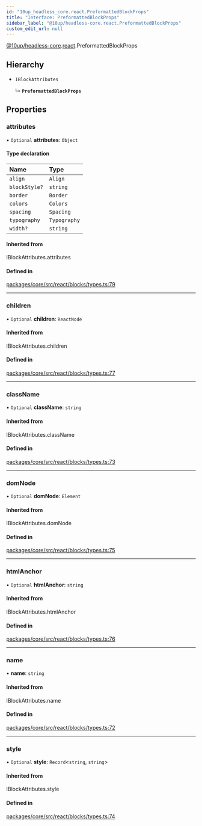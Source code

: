 ```yaml
---
id: "10up_headless_core.react.PreformattedBlockProps"
title: "Interface: PreformattedBlockProps"
sidebar_label: "@10up/headless-core.react.PreformattedBlockProps"
custom_edit_url: null
---
```


[@10up/headless-core](../modules/10up_headless_core.md).[react](../namespaces/10up_headless_core.react.md).PreformattedBlockProps

## Hierarchy

- `IBlockAttributes`

  ↳ **`PreformattedBlockProps`**

## Properties

### attributes

• `Optional` **attributes**: `Object`

#### Type declaration

| Name | Type |
| :------ | :------ |
| `align` | `Align` |
| `blockStyle?` | `string` |
| `border` | `Border` |
| `colors` | `Colors` |
| `spacing` | `Spacing` |
| `typography` | `Typography` |
| `width?` | `string` |

#### Inherited from

IBlockAttributes.attributes

#### Defined in

[packages/core/src/react/blocks/types.ts:79](https://github.com/10up/headless/blob/5293da0/packages/core/src/react/blocks/types.ts#L79)

___

### children

• `Optional` **children**: `ReactNode`

#### Inherited from

IBlockAttributes.children

#### Defined in

[packages/core/src/react/blocks/types.ts:77](https://github.com/10up/headless/blob/5293da0/packages/core/src/react/blocks/types.ts#L77)

___

### className

• `Optional` **className**: `string`

#### Inherited from

IBlockAttributes.className

#### Defined in

[packages/core/src/react/blocks/types.ts:73](https://github.com/10up/headless/blob/5293da0/packages/core/src/react/blocks/types.ts#L73)

___

### domNode

• `Optional` **domNode**: `Element`

#### Inherited from

IBlockAttributes.domNode

#### Defined in

[packages/core/src/react/blocks/types.ts:75](https://github.com/10up/headless/blob/5293da0/packages/core/src/react/blocks/types.ts#L75)

___

### htmlAnchor

• `Optional` **htmlAnchor**: `string`

#### Inherited from

IBlockAttributes.htmlAnchor

#### Defined in

[packages/core/src/react/blocks/types.ts:76](https://github.com/10up/headless/blob/5293da0/packages/core/src/react/blocks/types.ts#L76)

___

### name

• **name**: `string`

#### Inherited from

IBlockAttributes.name

#### Defined in

[packages/core/src/react/blocks/types.ts:72](https://github.com/10up/headless/blob/5293da0/packages/core/src/react/blocks/types.ts#L72)

___

### style

• `Optional` **style**: `Record`<`string`, `string`\>

#### Inherited from

IBlockAttributes.style

#### Defined in

[packages/core/src/react/blocks/types.ts:74](https://github.com/10up/headless/blob/5293da0/packages/core/src/react/blocks/types.ts#L74)

